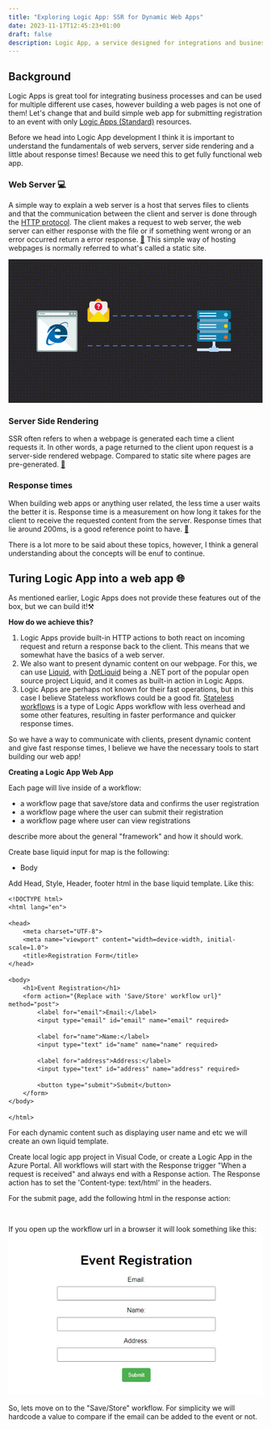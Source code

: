 ```yaml
---
title: "Exploring Logic App: SSR for Dynamic Web Apps"
date: 2023-11-17T12:45:23+01:00
draft: false
description: Logic App, a service designed for integrations and business processes. But in this post we will be transforming Logic Apps into a web experience by using server-side rendering (SSR).
---
```



## Background
Logic Apps is great tool for integrating business processes and can be used for multiple different use cases, however building a web pages is not one of them! Let's change that and build simple web app for submitting registration to an event with only [Logic Apps (Standard)](https://learn.microsoft.com/en-us/azure/logic-apps/logic-apps-overview) resources.

Before we head into Logic App development I think it is important to understand the fundamentals of web servers, server side rendering and a little about response times! Because we need this to get fully functional web app.

### Web Server 💻
A simple way to explain a web server is a host that serves files to clients and that the communication between the client and server is done through the [HTTP protocol](https://developer.mozilla.org/en-US/docs/Glossary/HTTP).
The client makes a request to web server, the web server can either response with the file or if something went wrong or an error occurred return a error response. [📖](https://developer.mozilla.org/en-US/docs/Learn/Common_questions/Web_mechanics/What_is_a_web_server)
This simple way of hosting webpages is normally referred to what's called a static site. 

![Client & Web Server](clientwebserver.gif)

### Server Side Rendering
SSR often refers to when a webpage is generated each time a client requests it. In other words, a page returned to the client upon request is a server-side rendered webpage. Compared to static site where pages are pre-generated. [📖](https://dev.to/ebereplenty/server-side-rendering-ssr-vs-static-site-generation-ssg-214k)


### Response times 
When building web apps or anything user related, the less time a user waits the better it is. Response time is a measurement on how long it takes for the client to receive the requested content from the server. Response times that lie around 200ms, is a good reference point to have. [📖](https://developer.mozilla.org/en-US/docs/Web/Performance/How_long_is_too_long)

There is a lot more to be said about these topics, however, I think a general understanding about the concepts will be enuf to continue.

## Turing Logic App into a web app 🌐
As mentioned earlier, Logic Apps does not provide these features out of the box, but we can build it!⚒️

**How do we achieve this?**
1) Logic Apps provide built-in HTTP actions to both react on incoming request and return a response back to the client. This means that we somewhat have the basics of a web server. 
2) We also want to present dynamic content on our webpage. For this, we can use [Liquid](https://shopify.github.io/liquid), with [DotLiquid](https://github.com/dotliquid/dotliquid) being a .NET port of the popular open source project Liquid, and it comes as built-in action in Logic Apps. 
3) Logic Apps are perhaps not known for their fast operations, but in this case I believe Stateless workflows could be a good fit. [Stateless workflows](https://learn.microsoft.com/en-us/azure/logic-apps/single-tenant-overview-compare) is a type of Logic Apps workflow with less overhead and some other features, resulting in faster performance and quicker response times.

So we have a way to communicate with clients, present dynamic content and give fast response times, I believe we have the necessary tools to start building our web app!

**Creating a Logic App Web App**

Each page will live inside of a workflow:
- a workflow page that save/store data and confirms the user registration  
- a workflow page where the user can submit their registration
- a workflow page where user can view registrations

describe more about the general "framework" and how it should work.

Create base liquid input for map is the following:
- Body

Add Head, Style, Header, footer html in the base liquid template. Like this: 
```
<!DOCTYPE html>
<html lang="en">

<head>
    <meta charset="UTF-8">
    <meta name="viewport" content="width=device-width, initial-scale=1.0">
    <title>Registration Form</title>
</head>

<body>
    <h1>Event Registration</h1>
    <form action="{Replace with 'Save/Store' workflow url}" method="post">
        <label for="email">Email:</label>
        <input type="email" id="email" name="email" required>

        <label for="name">Name:</label>
        <input type="text" id="name" name="name" required>

        <label for="address">Address:</label>
        <input type="text" id="address" name="address" required>

        <button type="submit">Submit</button>
    </form>
</body>

</html>
```
For each dynamic content such as displaying user name and etc we will create an own liquid template.

Create local logic app project in Visual Code, or create a Logic App in the Azure Portal. All workflows will start with the Response trigger "When a request is received" and always end with a Response action. The Response action has to set the 'Content-type: text/html' in the headers.  


For the submit page, add the following html in the response action: 
```


```
If you open up the workflow url in a browser it will look something like this:  
![Submit_Workflow](submit1.png)

So, lets move on to the "Save/Store" workflow. For simplicity we will hardcode a value to compare if the email can be added to the event or not. 